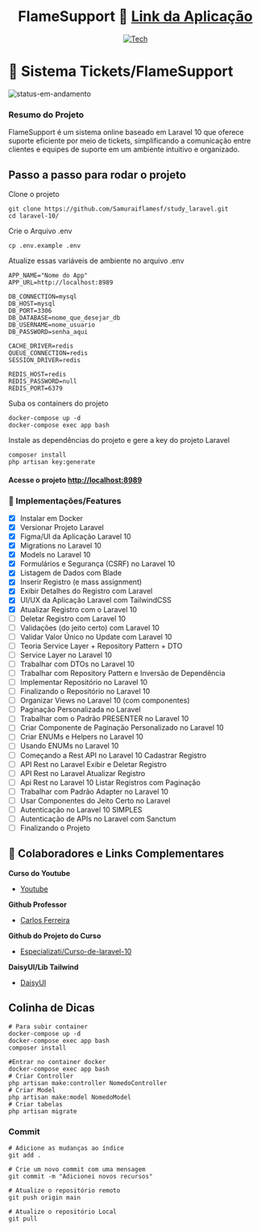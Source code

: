 <div align="center">
  
# FlameSupport 📁 <a href="#">Link da Aplicação</a>

</div>

<div align="center">
  
[![Tech](https://skillicons.dev/icons?i=figma,laravel,mysql)](https://skillicons.dev)

</div>

# 📄 Sistema Tickets/FlameSupport

![status-em-andamento](https://user-images.githubusercontent.com/62897976/185768581-1d051a52-2e60-4378-b31d-39028cbfb5c8.svg)

### Resumo do Projeto

FlameSupport é um sistema online baseado em Laravel 10 que oferece suporte eficiente por meio de tickets, simplificando a comunicação entre clientes e equipes de suporte em um ambiente intuitivo e organizado.

## Passo a passo para rodar o projeto

Clone o projeto
```
git clone https://github.com/Samuraiflamesf/study_laravel.git
cd laravel-10/
```
Crie o Arquivo .env
```
cp .env.example .env
```
Atualize essas variáveis de ambiente no arquivo .env
```
APP_NAME="Nome do App"
APP_URL=http://localhost:8989

DB_CONNECTION=mysql
DB_HOST=mysql
DB_PORT=3306
DB_DATABASE=nome_que_desejar_db
DB_USERNAME=nome_usuario
DB_PASSWORD=senha_aqui

CACHE_DRIVER=redis
QUEUE_CONNECTION=redis
SESSION_DRIVER=redis

REDIS_HOST=redis
REDIS_PASSWORD=null
REDIS_PORT=6379
```
Suba os containers do projeto
```
docker-compose up -d
docker-compose exec app bash
```
Instale as dependências do projeto e gere a key do projeto Laravel
```
composer install
php artisan key:generate

```
#### Acesse o projeto [http://localhost:8989](http://localhost:8989)

### 🎯 Implementações/Features
- [x] Instalar em Docker
- [x] Versionar Projeto Laravel
- [x] Figma/UI da Aplicação Laravel 10
- [x] Migrations no Laravel 10
- [x] Models no Laravel 10
- [x] Formulários e Segurança (CSRF) no Laravel 10
- [x] Listagem de Dados com Blade
- [x] Inserir Registro (e mass assignment)
- [x] Exibir Detalhes do Registro com Laravel
- [x] UI/UX da Aplicação Laravel com TailwindCSS
- [x] Atualizar Registro com o Laravel 10
- [ ] Deletar Registro com Laravel 10
- [ ] Validações (do jeito certo) com Laravel 10
- [ ] Validar Valor Único no Update com Laravel 10
- [ ] Teoria Service Layer + Repository Pattern + DTO
- [ ] Service Layer no Laravel 10
- [ ] Trabalhar com DTOs no Laravel 10
- [ ] Trabalhar com Repository Pattern e Inversão de Dependência
- [ ] Implementar Repositório no Laravel 10
- [ ] Finalizando o Repositório no Laravel 10
- [ ] Organizar Views no Laravel 10 (com componentes)
- [ ] Paginação Personalizada no Laravel
- [ ] Trabalhar com o Padrão  PRESENTER no Laravel 10
- [ ] Criar Componente de Paginação Personalizado no Laravel 10
- [ ] Criar ENUMs e Helpers no Laravel 10
- [ ] Usando ENUMs no Laravel 10
- [ ] Começando a Rest API no Laravel 10 Cadastrar Registro
- [ ] API Rest no Laravel Exibir e Deletar Registro
- [ ] API Rest no Laravel Atualizar Registro
- [ ] Api Rest no Laravel 10 Listar Registros com Paginação
- [ ] Trabalhar com Padrão Adapter no Laravel 10
- [ ] Usar Componentes do Jeito Certo no Laravel
- [ ] Autenticação no Laravel 10 SIMPLES
- [ ] Autenticação de APIs no Laravel com Sanctum
- [ ] Finalizando o Projeto 

## 🤝 Colaboradores e Links Complementares

**Curso do Youtube**

- [Youtube](https://www.youtube.com/watch?v=AN-LZuw2GIc&list=PLVSNL1PHDWvQ1N6fqhQ5HQzFtN-xrkjNU)

**Github Professor**

- [Carlos Ferreira](https://github.com/carlosfgti)

**Github do Projeto do Curso**

- [Especializati/Curso-de-laravel-10](https://github.com/especializati/curso-de-laravel-10)

**DaisyUI/Lib Tailwind**

- [DaisyUI](https://daisyui.com/)

## Colinha de Dicas

```
# Para subir container
docker-compose up -d 
docker-compose exec app bash
composer install
```

```
#Entrar no container docker
docker-compose exec app bash
# Criar Controller
php artisan make:controller NomedoController
# Criar Model
php artisan make:model NomedoModel
# Criar tabelas
php artisan migrate  
```

### Commit

```
# Adicione as mudanças ao índice
git add .

# Crie um novo commit com uma mensagem
git commit -m "Adicionei novos recursos"

# Atualize o repositório remoto
git push origin main

# Atualize o repositório Local 
git pull
```